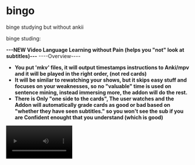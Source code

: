 # bingo
binge studying but without ankii

binge studing:

<strong>---NEW Video Language Learning without Pain (helps you "not" look at subtitles)---</strong>
----Overview----

<strong>
<ul>
<li>You put 'mkv' files, it will output timestamps instructions to Anki/mpv and it will be played in the right order, (not red cards)</li>

<li>It will be similar to rewatching your shows, but it skips easy stuff and focuses on your weaknesses, so no "valuable" time is used on sentence mining, instead immersing more, the addon will do the rest.</li>

<li>There is Only "one side to the cards", The user watches and the Addon will automatically grade cards as good or bad based on "whether they have seen subtitles." so you won't see the sub if you are Confident enought that you understand (which is good)</li>
</ul></strong>

<video src=‘https://imgur.com/UnuNQhf’ width=180/>
<strong><a href="https://imgur.com/UnuNQhf" rel="nofollow">Video Showcase</a></strong>


<strong>---Reqirements---</strong>
<strong>These programs need to be set as environment variables</strong>
<ul>
  <li><strong>mpv</strong></li>
  <li><strong>ffprobe</strong></li>
  <li><strong>mkvextract</strong></li>
  </ul>
<strong>Features:</strong>

<strong>MPV Playing Functionality</strong>

Binge-Studying's MPV functionality allows for an uninterrupted, enjoyable watching experience. The addon detects timestamps and plays selected speech sections from the beginning, making language learning easy and effortless.

<strong>---Timestamps and Subtitles---</strong>

Binge-Studying simplifies language learning by gathering timestamps and subtitles from "mkv" files in a folder of your choice. It then creates a txt file for easy Anki deck creation. The addon's watching MPV functionality makes for a smooth learning experience.

<strong>Custom Shortcuts---</strong>
<strong>Navigation</strong>
Binge-Studying comes with custom shortcuts that you can use for easy grading:
<ul>
  <li><strong>C &amp; Up:</strong> Play timestamp without subtitles</li>
  <li><strong>X &amp; Down:</strong> Play timestamp with subtitles</li>
  <li><strong>Z &amp; Left:</strong> Undo</li>
  <li><strong>V &amp; Right:</strong> Grade the card as again or good based on if you showed the subtitles or not</li>
  <li><strong>D &amp; Esc:</strong> Get OUUt</li>
  <li><strong>B &amp; /:</strong> Delete Card</li>
</ul>
NOTE: that when the card is new, whether you saw the subtitles or not, it is graded as good.
<strong>Timestamp Editing</strong>
If there is not synced or chopped speech, Binge-Studying has timestamp editing features that let you manually edit the timestamps:
<ul>
  <li><strong>, :</strong> Set timestamp back 100ms at the start-position</li>
  <li><strong>. :</strong> Set timestamp forward 100ms at the start-position</li>
  <li><strong>[ :</strong> Set timestamp back 100ms at the end-position</li>
  <li><strong>] :</strong> Set timestamp forward 100ms at the end-position</li>
</ul>
<strong>---Daily Review Order---</strong>
Binge-Studying changes the daily review order to be in creation date. When reviewing old cards, it will be like rewatching your shows but skipping the sentences that you already know.

<strong>---Getting Started---</strong>
Here's how to get started with Binge-Studying:
<strong>Step 1: Select Video Location:</strong>
Go to tools and then press "Select Video Location." Select the folder where all the MKV files will be stored.
<img src="https://imgur.com/zFskOmu.gif">
<strong>Step 2: Turn New Videos into SRS:</strong>
Go to tools and then press "Turn New Videos into SRS.", Select correct subtitle track and wait for the process to complete. (i added a loading screen dw)
<img src="https://imgur.com/4znUPN9.gif">
<strong>Step 3: Add Example Deck:</strong>
Add the example deck, which has the card type and styling, to your Anki deck.

<a href="https://github.com/foocaaat/Brain-Language-Upload/raw/main/preview/bingey.apkg" rel="nofollow">https://github.com/foocaaat/Brain-Language-Upload/raw/main/preview/bingey.apkg</a>

<img src="https://imgur.com/hVGVTkt.gif">
<strong>Step 4: Create a New Deck:</strong>
Create a new deck with any name.
<img src="https://imgur.com/px2UuIy.gif">
<strong>Step 5: Import Cards:</strong>
Make sure you selected the card type "Binge-Studying-Card," then import the card.
<img src="https://imgur.com/Yv821de.gif">

